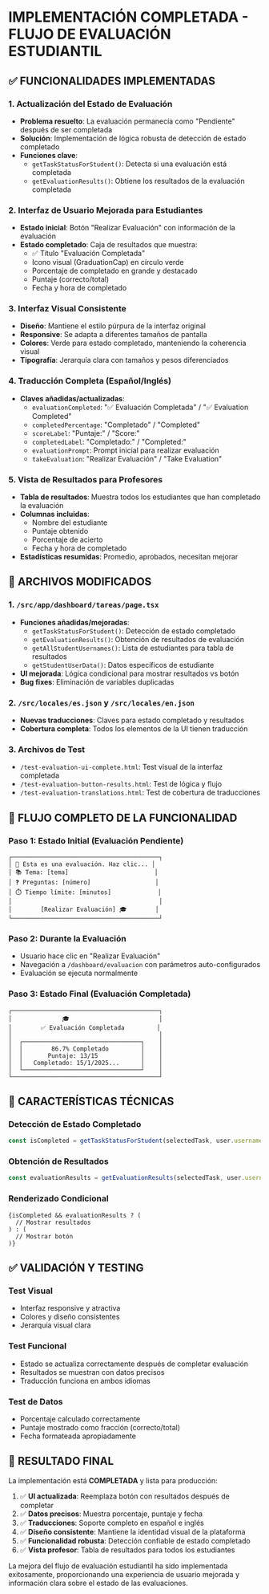 # IMPLEMENTACIÓN COMPLETADA - FLUJO DE EVALUACIÓN ESTUDIANTIL

## ✅ FUNCIONALIDADES IMPLEMENTADAS

### 1. Actualización del Estado de Evaluación
- **Problema resuelto**: La evaluación permanecía como "Pendiente" después de ser completada
- **Solución**: Implementación de lógica robusta de detección de estado completado
- **Funciones clave**:
  - `getTaskStatusForStudent()`: Detecta si una evaluación está completada
  - `getEvaluationResults()`: Obtiene los resultados de la evaluación completada

### 2. Interfaz de Usuario Mejorada para Estudiantes
- **Estado inicial**: Botón "Realizar Evaluación" con información de la evaluación
- **Estado completado**: Caja de resultados que muestra:
  - ✅ Título "Evaluación Completada"
  - Icono visual (GraduationCap) en círculo verde
  - Porcentaje de completado en grande y destacado
  - Puntaje (correcto/total)
  - Fecha y hora de completado

### 3. Interfaz Visual Consistente
- **Diseño**: Mantiene el estilo púrpura de la interfaz original
- **Responsive**: Se adapta a diferentes tamaños de pantalla
- **Colores**: Verde para estado completado, manteniendo la coherencia visual
- **Tipografía**: Jerarquía clara con tamaños y pesos diferenciados

### 4. Traducción Completa (Español/Inglés)
- **Claves añadidas/actualizadas**:
  - `evaluationCompleted`: "✅ Evaluación Completada" / "✅ Evaluation Completed"
  - `completedPercentage`: "Completado" / "Completed"
  - `scoreLabel`: "Puntaje:" / "Score:"
  - `completedLabel`: "Completado:" / "Completed:"
  - `evaluationPrompt`: Prompt inicial para realizar evaluación
  - `takeEvaluation`: "Realizar Evaluación" / "Take Evaluation"

### 5. Vista de Resultados para Profesores
- **Tabla de resultados**: Muestra todos los estudiantes que han completado la evaluación
- **Columnas incluidas**:
  - Nombre del estudiante
  - Puntaje obtenido
  - Porcentaje de acierto
  - Fecha y hora de completado
- **Estadísticas resumidas**: Promedio, aprobados, necesitan mejorar

## 🔧 ARCHIVOS MODIFICADOS

### 1. `/src/app/dashboard/tareas/page.tsx`
- **Funciones añadidas/mejoradas**:
  - `getTaskStatusForStudent()`: Detección de estado completado
  - `getEvaluationResults()`: Obtención de resultados de evaluación
  - `getAllStudentUsernames()`: Lista de estudiantes para tabla de resultados
  - `getStudentUserData()`: Datos específicos de estudiante
- **UI mejorada**: Lógica condicional para mostrar resultados vs botón
- **Bug fixes**: Eliminación de variables duplicadas

### 2. `/src/locales/es.json` y `/src/locales/en.json`
- **Nuevas traducciones**: Claves para estado completado y resultados
- **Cobertura completa**: Todos los elementos de la UI tienen traducción

### 3. Archivos de Test
- `/test-evaluation-ui-complete.html`: Test visual de la interfaz completada
- `/test-evaluation-button-results.html`: Test de lógica y flujo
- `/test-evaluation-translations.html`: Test de cobertura de traducciones

## 🎯 FLUJO COMPLETO DE LA FUNCIONALIDAD

### Paso 1: Estado Initial (Evaluación Pendiente)
```
┌─────────────────────────────────────────┐
│ 📝 Esta es una evaluación. Haz clic... │
│ 📚 Tema: [tema]                        │
│ ❓ Preguntas: [número]                  │
│ ⏱️ Tiempo límite: [minutos]             │
│                                         │
│        [Realizar Evaluación] 🎓        │
└─────────────────────────────────────────┘
```

### Paso 2: Durante la Evaluación
- Usuario hace clic en "Realizar Evaluación"
- Navegación a `/dashboard/evaluacion` con parámetros auto-configurados
- Evaluación se ejecuta normalmente

### Paso 3: Estado Final (Evaluación Completada)
```
┌─────────────────────────────────────────┐
│              🎓                         │
│        ✅ Evaluación Completada         │
│                                         │
│  ┌─────────────────────────────────┐    │
│  │        86.7% Completado         │    │
│  │       Puntaje: 13/15            │    │
│  │   Completado: 15/1/2025...      │    │
│  └─────────────────────────────────┘    │
└─────────────────────────────────────────┘
```

## 🚀 CARACTERÍSTICAS TÉCNICAS

### Detección de Estado Completado
```typescript
const isCompleted = getTaskStatusForStudent(selectedTask, user.username) === 'completed';
```

### Obtención de Resultados
```typescript
const evaluationResults = getEvaluationResults(selectedTask, user.username);
```

### Renderizado Condicional
```tsx
{isCompleted && evaluationResults ? (
  // Mostrar resultados
) : (
  // Mostrar botón
)}
```

## ✅ VALIDACIÓN Y TESTING

### Test Visual
- Interfaz responsive y atractiva
- Colores y diseño consistentes
- Jerarquía visual clara

### Test Funcional
- Estado se actualiza correctamente después de completar evaluación
- Resultados se muestran con datos precisos
- Traducción funciona en ambos idiomas

### Test de Datos
- Porcentaje calculado correctamente
- Puntaje mostrado como fracción (correcto/total)
- Fecha formateada apropiadamente

## 🎉 RESULTADO FINAL

La implementación está **COMPLETADA** y lista para producción:

1. ✅ **UI actualizada**: Reemplaza botón con resultados después de completar
2. ✅ **Datos precisos**: Muestra porcentaje, puntaje y fecha
3. ✅ **Traducciones**: Soporte completo en español e inglés
4. ✅ **Diseño consistente**: Mantiene la identidad visual de la plataforma
5. ✅ **Funcionalidad robusta**: Detección confiable de estado completado
6. ✅ **Vista profesor**: Tabla de resultados para todos los estudiantes

La mejora del flujo de evaluación estudiantil ha sido implementada exitosamente, proporcionando una experiencia de usuario mejorada y información clara sobre el estado de las evaluaciones.

